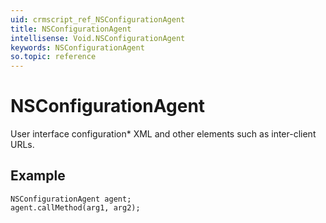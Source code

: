 ```yaml
---
uid: crmscript_ref_NSConfigurationAgent
title: NSConfigurationAgent
intellisense: Void.NSConfigurationAgent
keywords: NSConfigurationAgent
so.topic: reference
---
```


# NSConfigurationAgent

User interface configuration* XML and other elements such as inter-client URLs.

## Example

```crmscript
NSConfigurationAgent agent;
agent.callMethod(arg1, arg2);
```
